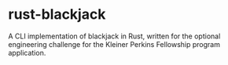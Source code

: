 # rust-blackjack
A CLI implementation of blackjack in Rust, written for the optional engineering challenge for the Kleiner Perkins Fellowship program application.
